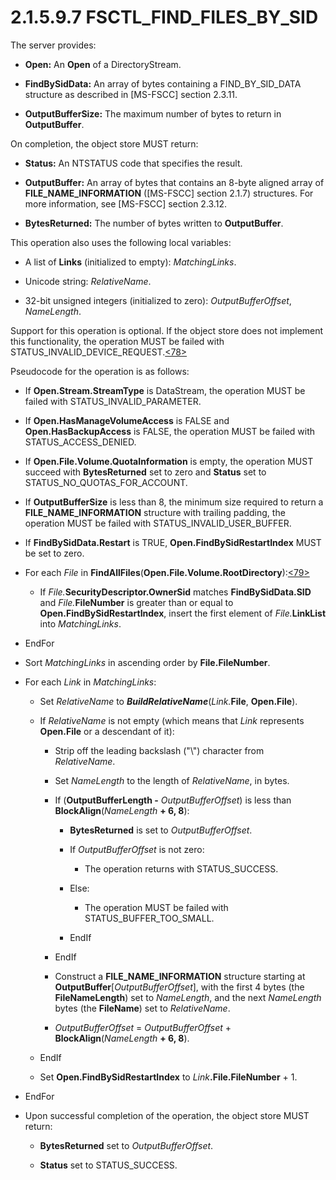 <html dir="LTR" xmlns:mshelp="http://msdn.microsoft.com/mshelp" xmlns:ddue="http://ddue.schemas.microsoft.com/authoring/2003/5" xmlns:xlink="http://www.w3.org/1999/xlink" xmlns:tool="http://www.microsoft.com/tooltip">
    <head>
        <meta http-equiv="Content-Type" content="text/html; CHARSET=utf-8"></meta>
        <meta name="save" content="history"></meta>
        <title>2.1.5.9.7 FSCTL_FIND_FILES_BY_SID</title>
        <xml>
            <mshelp:toctitle title="2.1.5.9.7 FSCTL_FIND_FILES_BY_SID"></mshelp:toctitle>
            <mshelp:rltitle title="[MS-FSA]: FSCTL_FIND_FILES_BY_SID"></mshelp:rltitle>
            <mshelp:keyword index="A" term="db77a5b3-63f5-40b6-aa26-f4f87729e8f0"></mshelp:keyword>
            <mshelp:attr name="DCSext.ContentType" value="open specification"></mshelp:attr>
            <mshelp:attr name="AssetID" value="db77a5b3-63f5-40b6-aa26-f4f87729e8f0"></mshelp:attr>
            <mshelp:attr name="TopicType" value="kbRef"></mshelp:attr>
            <mshelp:attr name="DCSext.Title" value="[MS-FSA]: FSCTL_FIND_FILES_BY_SID" />
        </xml>
    </head>
    <body>
        <div id="header">
            <h1 class="heading">2.1.5.9.7 FSCTL_FIND_FILES_BY_SID</h1>
        </div>
        <div id="mainSection">
            <div id="mainBody">
                <div id="allHistory" class="saveHistory"></div>
                <div id="sectionSection0" class="section" name="collapseableSection">
                    

<p>The server provides:</p>

<ul><li><p><span><span> 
</span></span><b>Open:</b> An <b>Open</b> of a DirectoryStream.</p>

</li><li><p><span><span> 
</span></span><b>FindBySidData:</b> An array of bytes containing a
FIND_BY_SID_DATA structure as described in <mshelp:link keywords="efbfe127-73ad-4140-9967-ec6500e66d5e" tabindex="0">[MS-FSCC]</mshelp:link>
section <mshelp:link keywords="e904e83a-98da-49db-911d-e1c5ea0783b7" tabindex="0">2.3.11</mshelp:link>.</p>

</li><li><p><span><span> 
</span></span><b>OutputBufferSize:</b> The maximum number of bytes to return in
<b>OutputBuffer</b>.</p>

</li></ul><p>On completion, the object store MUST return:</p>

<ul><li><p><span><span> 
</span></span><b>Status:</b> An NTSTATUS code that specifies the result.</p>

</li><li><p><span><span> 
</span></span><b>OutputBuffer:</b> An array of bytes that contains an 8-byte
aligned array of <b>FILE_NAME_INFORMATION</b> ([MS-FSCC] section <mshelp:link keywords="20406fb1-605f-4629-ba9a-c67ee25f23d2" tabindex="0">2.1.7</mshelp:link>)
structures. For more information, see [MS-FSCC] section <mshelp:link keywords="74d1fc51-dda0-4a7d-9ef6-214897eb94c6" tabindex="0">2.3.12</mshelp:link>.</p>

</li><li><p><span><span> 
</span></span><b>BytesReturned:</b> The number of bytes written to <b>OutputBuffer</b>.</p>

</li></ul><p>This operation also uses the following local variables:</p>

<ul><li><p><span><span> 
</span></span>A list of <b>Links</b> (initialized to empty): <i>MatchingLinks</i>.</p>

</li><li><p><span><span> 
</span></span>Unicode string: <i>RelativeName</i>.</p>

</li><li><p><span><span> 
</span></span>32-bit unsigned integers (initialized to zero): <i>OutputBufferOffset</i>,
<i>NameLength</i>.</p>

</li></ul><p>Support for this operation is optional. If the object store
does not implement this functionality, the operation MUST be failed with
STATUS_INVALID_DEVICE_REQUEST.<a id="Appendix_A_Target_78"></a><a href="4e3695bd-7574-4f24-a223-b4679c065b63.md#Appendix_A_78" aria-label="Product behavior note 78">&lt;78&gt;</a> </p>

<p>Pseudocode for the operation is as follows:</p>

<ul><li><p><span><span> 
</span></span>If <b>Open.Stream.StreamType</b> is DataStream, the operation
MUST be failed with STATUS_INVALID_PARAMETER.</p>

</li><li><p><span><span> 
</span></span>If <b>Open.HasManageVolumeAccess</b> is FALSE and <b>Open.HasBackupAccess</b>
is FALSE, the operation MUST be failed with STATUS_ACCESS_DENIED.</p>

</li><li><p><span><span> 
</span></span>If <b>Open.File.Volume.QuotaInformation</b> is empty, the
operation MUST succeed with <b>BytesReturned</b> set to zero and <b>Status</b>
set to STATUS_NO_QUOTAS_FOR_ACCOUNT.</p>

</li><li><p><span><span> 
</span></span>If <b>OutputBufferSize</b> is less than 8, the minimum size
required to return a <b>FILE_NAME_INFORMATION</b> structure with trailing
padding, the operation MUST be failed with STATUS_INVALID_USER_BUFFER.</p>

</li><li><p><span><span> 
</span></span>If <b>FindBySidData.Restart</b> is TRUE, <b>Open.FindBySidRestartIndex</b>
MUST be set to zero.</p>

</li><li><p><span><span> 
</span></span>For each <i>File</i> in <b>FindAllFiles</b>(<b>Open.File.Volume.RootDirectory</b>):<a id="Appendix_A_Target_79"></a><a href="4e3695bd-7574-4f24-a223-b4679c065b63.md#Appendix_A_79" aria-label="Product behavior note 79">&lt;79&gt;</a></p>

<ul><li><p><span><span>  </span></span>If <i>File.</i><b>SecurityDescriptor.OwnerSid</b>
matches <b>FindBySidData.SID</b> and <i>File.</i><b>FileNumber</b> is greater
than or equal to <b>Open.FindBySidRestartIndex</b>, insert the first element of
<i>File.</i><b>LinkList</b> into <i>MatchingLinks</i>.</p>

</li></ul></li><li><p><span><span> 
</span></span>EndFor</p>

</li><li><p><span><span> 
</span></span>Sort <i>MatchingLinks</i> in ascending order by <b>File.FileNumber</b>.</p>

</li><li><p><span><span> 
</span></span>For each <i>Link</i> in <i>MatchingLinks</i>:</p>

<ul><li><p><span><span>  </span></span>Set
<i>RelativeName</i> to <b><i>BuildRelativeName</i></b>(<i>Link.</i><b>File</b>,
<b>Open.File</b>).</p>

</li><li><p><span><span>  </span></span>If <i>RelativeName</i>
is not empty (which means that <i>Link</i> represents <b>Open.File</b> or a
descendant of it):</p>

<ul><li><p><span><span> 
</span></span>Strip off the leading backslash (&quot;\&quot;) character from <i>RelativeName</i>.</p>

</li><li><p><span><span> 
</span></span>Set <i>NameLength</i> to the length of <i>RelativeName</i>, in
bytes.</p>

</li><li><p><span><span> 
</span></span>If (<b>OutputBufferLength -</b> <i>OutputBufferOffset</i>) is
less than <b>BlockAlign</b>(<i>NameLength</i> <b>+ 6, 8</b>):</p>

<ul><li><p><span><span> 
</span></span><b>BytesReturned</b> is set to <i>OutputBufferOffset</i>.</p>

</li><li><p><span><span> 
</span></span>If <i>OutputBufferOffset</i> is not zero:</p>

<ul><li><p><span><span> 
</span></span>The operation returns with STATUS_SUCCESS.</p>

</li></ul></li><li><p><span><span> 
</span></span>Else:</p>

<ul><li><p><span><span> 
</span></span>The operation MUST be failed with STATUS_BUFFER_TOO_SMALL.</p>

</li></ul></li><li><p><span><span> 
</span></span>EndIf</p>

</li></ul></li><li><p><span><span> 
</span></span>EndIf</p>

</li><li><p><span><span> 
</span></span>Construct a <b>FILE_NAME_INFORMATION</b> structure starting at <b>OutputBuffer</b>[<i>OutputBufferOffset</i>],
with the first 4 bytes (the <b>FileNameLength</b>) set to <i>NameLength</i>,
and the next <i>NameLength</i> bytes (the <b>FileName</b>) set to <i>RelativeName</i>.</p>

</li><li><p><span><span> 
</span></span><i>OutputBufferOffset</i> = <i>OutputBufferOffset</i> + <b>BlockAlign</b>(<i>NameLength</i>
<b>+ 6, 8</b>).</p>

</li></ul></li><li><p><span><span>  </span></span>EndIf</p>

</li><li><p><span><span>  </span></span>Set
<b>Open.FindBySidRestartIndex</b> to <i>Link</i><b>.File.FileNumber</b> + 1.</p>

</li></ul></li><li><p><span><span> 
</span></span>EndFor</p>

</li><li><p><span><span> 
</span></span>Upon successful completion of the operation, the object store
MUST return:</p>

<ul><li><p><span><span>  </span></span><b>BytesReturned</b>
set to <i>OutputBufferOffset</i>.</p>

</li><li><p><span><span>  </span></span><b>Status</b>
set to STATUS_SUCCESS.</p>

</li></ul></li></ul>
                </div>
            </div>
        </div>
    </body>
</html>
